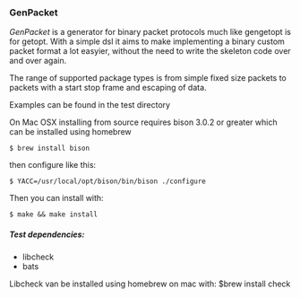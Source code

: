 ### GenPacket
*GenPacket* is a generator for binary packet protocols much like gengetopt is for getopt.
With a simple dsl it aims to make implementing a binary custom packet format a lot easyier, without the need to write the skeleton code over and over again.

The range of supported package types is from simple fixed size packets to packets with a start stop frame and escaping of data.

Examples can be found in the test directory

On Mac OSX installing from source requires bison 3.0.2 or greater which can be installed using homebrew

    $ brew install bison

then configure like this:

    $ YACC=/usr/local/opt/bison/bin/bison ./configure

Then you can install with:

    $ make && make install


##### Test dependencies:
- libcheck
- bats


Libcheck van be installed using homebrew on mac with:
    $brew install check